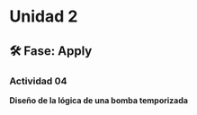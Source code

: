 # Unidad 2


## 🛠 Fase: Apply
### Actividad 04
**Diseño de la lógica de una bomba temporizada**





